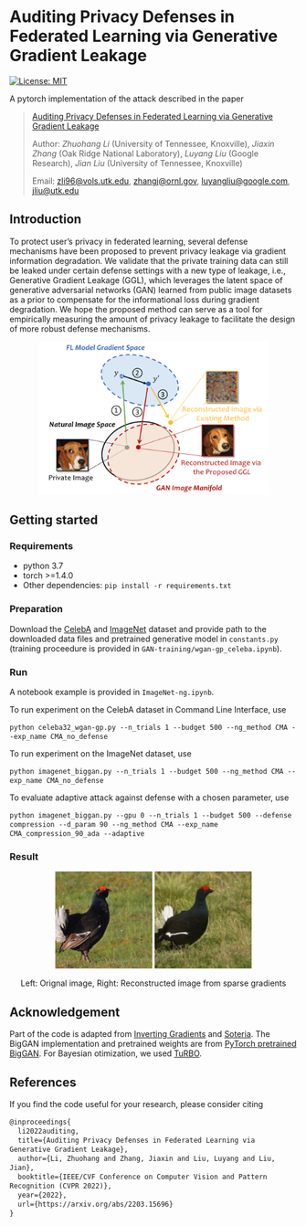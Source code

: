 # Auditing Privacy Defenses in Federated Learning via Generative Gradient Leakage

[![License: MIT](https://img.shields.io/badge/License-MIT-green.svg)](https://opensource.org/licenses/MIT)

A pytorch implementation of the attack described in the paper
> [Auditing Privacy Defenses in Federated Learning via Generative Gradient Leakage](https://arxiv.org/pdf/2203.15696.pdf) 
>      
> Author: *Zhuohang Li* (University of Tennessee, Knoxville), *Jiaxin Zhang* (Oak Ridge National Laboratory), *Luyang Liu* (Google Research), *Jian Liu* (University of Tennessee, Knoxville) 
> 
> Email: zli96@vols.utk.edu, zhangj@ornl.gov, luyangliu@google.com, jliu@utk.edu

## Introduction

To protect user’s privacy in federated learning, several defense mechanisms have been proposed to prevent privacy leakage via gradient information degradation. We validate that the private training data can still be leaked under certain defense settings with a new type of leakage, i.e., Generative Gradient Leakage (GGL), which leverages the latent space of generative adversarial networks (GAN) learned from public image datasets as a prior to compensate for the informational loss during gradient degradation. We hope the proposed method can serve as a tool for empirically measuring the amount of privacy leakage to facilitate the design of more robust defense mechanisms.

<p align="center">
<img src="img/illu.png" alt="overview" width="400">
</p>


## Getting started

### Requirements
* python 3.7
* torch >=1.4.0
* Other dependencies: `pip install -r requirements.txt`


### Preparation
Download the [CelebA](https://mmlab.ie.cuhk.edu.hk/projects/CelebA.html) and [ImageNet](https://www.image-net.org/) dataset and provide path to the downloaded data files and pretrained generative model in `constants.py` (training proceedure is provided in `GAN-training/wgan-gp_celeba.ipynb`).

### Run
A notebook example is provided in `ImageNet-ng.ipynb`.

To run experiment on the CelebA dataset in Command Line Interface, use
```
python celeba32_wgan-gp.py --n_trials 1 --budget 500 --ng_method CMA --exp_name CMA_no_defense
```

To run experiment on the ImageNet dataset, use
```
python imagenet_biggan.py --n_trials 1 --budget 500 --ng_method CMA --exp_name CMA_no_defense
```

To evaluate adaptive attack against defense with a chosen parameter, use
```
python imagenet_biggan.py --gpu 0 --n_trials 1 --budget 500 --defense compression --d_param 90 --ng_method CMA --exp_name CMA_compression_90_ada --adaptive
```

### Result

<p align="center">
<img src="img/orig.png" alt="orig_img" width="170">
<img src="img/recon.png" alt="recon_img" width="170">
</p>
<p align = "center">
Left: Orignal image, Right: Reconstructed image from sparse gradients
</p>


## Acknowledgement

Part of the code is adapted from [Inverting Gradients](https://github.com/JonasGeiping/invertinggradients) and [Soteria](https://github.com/jeremy313/Soteria). The BigGAN implementation and pretrained weights are from [PyTorch pretrained BigGAN](https://github.com/huggingface/pytorch-pretrained-BigGAN). For Bayesian otimization, we used [TuRBO](https://github.com/uber-research/TuRBO).

## References
If you find the code useful for your research, please consider citing
```
@inproceedings{
  li2022auditing,
  title={Auditing Privacy Defenses in Federated Learning via Generative Gradient Leakage},
  author={Li, Zhuohang and Zhang, Jiaxin and Liu, Luyang and Liu, Jian},
  booktitle={IEEE/CVF Conference on Computer Vision and Pattern Recognition (CVPR 2022)},
  year={2022},
  url={https://arxiv.org/abs/2203.15696}
}
```
